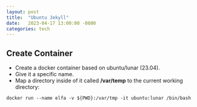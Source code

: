 ```yaml
---
layout: post
title:  "Ubuntu Jekyll"
date:   2023-04-17 13:00:00 -0800
categories: tech
---
```


## Create Container

- Create a docker container based on ubuntu/lunar (23.04).
- Give it a specific name.
- Map a directory inside of it called **/var/temp** to the current working directory:

``` shell
docker run --name elfa -v ${PWD}:/var/tmp -it ubuntu:lunar /bin/bash
```
